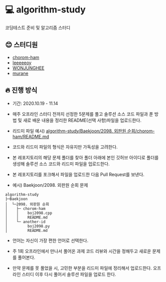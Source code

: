 # :computer: algorithm-study
코딩테스트 준비 및 알고리즘 스터디 

## :blush: 스터디원 
- <a href="https://github.com/chorom-ham">chorom-ham</a>
- <a href="https://github.com/leeeeeoy">leeeeeoy</a>
- <a href="https://github.com/WONJUNGHEE">WONJUNGHEE</a>
- <a href="https://github.com/murane">murane</a>


## 🔥 진행 방식
- 기간: 2020.10.19 - 11.14

- 매주 오프라인 스터디 전까지 선정한 5문제를 풀고 솔루션 소스 코드 파일과 푼 방법 및 새로 배운 내용을 정리한 README(선택 사항)파일을 업로드한다.

- 리드미 파일 예시) <a href="https://github.com/chorom-ham/algorithm-study/tree/main/Baekjoon/2098.%20%EC%99%B8%ED%8C%90%EC%9B%90%20%EC%88%9C%ED%9A%8C/chorom-ham">algorithm-study/Baekjoon/2098. 외판원 순회/chorom-ham/README.md</a>

- 코드와 리드미 파일의 형식은 자유지만 가독성을 고려한다.

- 본 레포지토리의 해당 문제 폴더를 찾아 폴더 아래에 본인 깃허브 아이디로 폴더를 생성해 솔루션 소스 코드와 리드미 파일을 업로드한다.

- 본 레포지토리를 포크해서 파일을 업로드한 다음 Pull Request를 보낸다. 

- 예시) Baekjoon/2098. 외판원 순회 문제
```
algorithm-study
├─Baekjoon
│  └─2098. 외판원 순회
│    ├─ chorom-ham
│    │    boj2098.cpp
│    │    README.md
│    └─ another-id
│         boj2098.py
│         README.md
```
- 언어는 자신이 가장 편한 언어로 선택한다.

- 주 1회 오프라인에서 만나서 풀어온 과제 코드 리뷰와 시간을 정해두고 새로운 문제를 풀어본다.

- 만약 문제를 못 풀었을 시, 고민한 부분을 리드미 파일에 정리해서 업로드한다. 오프라인 스터디 이후 다시 풀어서 솔루션 파일을 업로드 한다. 
